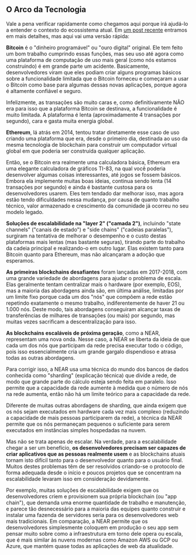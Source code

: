 ## O Arco da Tecnologia

Vale a pena verificar rapidamente como chegamos aqui porque irá ajudá-lo a entender o contexto do ecossistema atual. Em [um post recente](https://near.org/blog/the-evolution-of-the-open-web/) entramos em mais detalhes, mas aqui vai uma versão rápida:

**Bitcoin** é o "dinheiro programável" ou "ouro digital" original. Ele tem feito um bom trabalho cumprindo essas funções, mas seu uso até agora como uma plataforma de computação de uso mais geral (como nós estamos construindo) é em grande parte um acidente. Basicamente, desenvolvedores viram que eles podiam criar alguns programas básicos sobre a funcionalidade limitada que o Bitcoin forneceu e começaram a usar o Bitcoin como base para algumas dessas novas aplicações, porque agora é altamente confiável e seguro.

Infelizmente, as transações são muito caras e, como definitivamente NÃO era para isso que a plataforma Bitcoin se destinava, a funcionalidade é muito limitada. A plataforma é lenta (aproximadamente 4 transações por segundo), cara e gasta muita energia global.

**Ethereum**, lá atrás em 2014, tentou tratar diretamente esse caso de uso criando uma plataforma que era, desde o primeiro dia, destinada ao uso da mesma tecnologia de blockchain para construir um computador virtual global em que poderia ser construída qualquer aplicação.

Então, se o Bitcoin era realmente uma calculadora básica, Ethereum era uma elegante calculadora de gráficos TI-83, na qual você poderia desenvolver algumas coisas interessantes, até jogos se fossem básicos. Embora ela implemente muitas boas ideias, continua sendo lenta (14 transações por segundo) e ainda é bastante custosa para os desenvolvedores usarem. Eles tem tendado dar melhorar isso, mas agora estão tendo dificuldades nessa mudança, por causa de quanto trabalho técnico, valor armazenado e crescimento da comunidade já ocorreu no seu modelo legado.

**Soluções de escalabilidade na "layer 2" ("camada 2")**, incluindo "state channels" ("canais de estado") e "side chains" ("cadeias paralelas"), surgiram na tentativa de melhorar o desempenho e o custo destas plataformas mais lentas (mas bastante seguras), tirando parte do trabalho da cadeia principal e realizando-o em outro lugar. Elas existem tanto para Bitcoin quanto para Ethereum, mas não alcançaram a adoção que esperamos.

**As primeiras blockchains desafiantes** foram lançadas em 2017-2018, com uma grande variedade de abordagens para ajudar o problema de escala. Elas geralmente tentam centralizar mais o hardware (por exemplo, EOS), mas a maioria das abordagens ainda são, em última análise, limitadas por um limite fixo porque cada um dos "nós" que compõem a rede estão repetindo exatamente o mesmo trabalho, indiferentemente de haver 21 ou 1.000 nós. Deste modo, tais abordagens conseguiram alcançar taxas de transferências de milhares de transações (ou mais) por segundo, mas muitas vezes sacrificam a descentralização para isso.

**As blockchains escaláveis de próxima geração**, como a NEAR, representam uma nova onda. Nesse caso, a NEAR se liberta da ideia de que cada um dos nós que participam da rede precisa executar todo o código, pois isso essencialmente cria um grande gargalo dispendioso e atrasa todas as outras abordagens.

Para corrigir isso, a NEAR usa uma técnica do mundo dos bancos de dados conhecida como "sharding" (explicação técnica) que divide a rede, de modo que grande parte do cálculo esteja sendo feita em paralelo. Isso permite que a capacidade da rede aumente à medida que o número de nós na rede aumenta, então não há um limite teórico para a capacidade da rede.

Diferente de muitas outras abordagens de sharding, que ainda exigem que os nós sejam executados em hardware cada vez mais complexo (reduzindo a capacidade de mais pessoas participarem da rede), a técnica da NEAR permite que os nós permaneçam pequenos o suficiente para serem executados em instâncias simples hospedadas na nuvem.

Mas não se trata apenas de escalar. Na verdade, para a escalabilidade chegar a ser um benefício, **os desenvolvedores precisam ser capazes de criar aplicativos que as pessoas realmente usem** e as blockchains atuais tornam isto difícil tanto para o desenvolvedor quanto para o usuário final. Muitos destes problemas têm de ser resolvidos criando-se o protocolo de forma adequada desde o início e poucos projetos que se concentram na escalabilidade levaram isso em consideração devidamente.

Por exemplo, muitas soluções de escalabilidade exigem que os desenvolvedores criem e provisionem sua própria blockchain (ou "app chain"), que demanda uma enorme quantidade de trabalho e manutenção, e parece tão desnecessário para a maioria das equipes quanto construir e instalar uma fazenda de servidores seria para os desenvolvedores web mais tradicionais. Em comparação, a NEAR permite que os desenvolvedores simplesmente coloquem em produção o seu app sem pensar muito sobre como a infraestrutura em torno dele opera ou escala, que é mais similar às nuvens modernas como Amazon AWS ou GCP ou Azure, que mantém quase todas as aplicações de web da atualidade.
